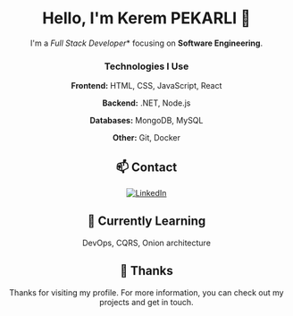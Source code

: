<div align="center">

# Hello, I'm Kerem PEKARLI 👋

I'm a *Full Stack Developer** focusing on **Software Engineering**.

### Technologies I Use

**Frontend:**
HTML, CSS, JavaScript, React

**Backend:**
.NET, Node.js

**Databases:**
MongoDB, MySQL

**Other:**
Git, Docker

## 📫 Contact

[![LinkedIn](https://img.shields.io/badge/LinkedIn-Connect-blue)]([https://www.linkedin.com/in/your-username/](https://www.linkedin.com/in/kerempekarli/))


## 🌱 Currently Learning

DevOps, CQRS, Onion architecture


## 🤝 Thanks

Thanks for visiting my profile. For more information, you can check out my projects and get in touch.

</div>

